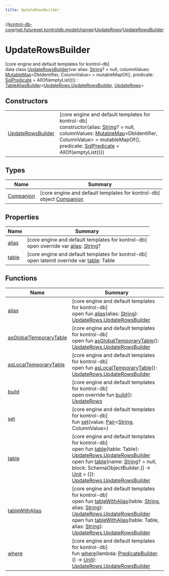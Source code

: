 ```yaml
---
title: UpdateRowsBuilder
---
```

//[kontrol-db-core](../../../../index.html)/[net.futureset.kontroldb.modelchange](../../index.html)/[UpdateRows](../index.html)/[UpdateRowsBuilder](index.html)



# UpdateRowsBuilder



[core engine and default templates for kontrol-db]\
data class [UpdateRowsBuilder](index.html)(var alias: [String](https://kotlinlang.org/api/latest/jvm/stdlib/kotlin/-string/index.html)? = null, columnValues: [MutableMap](https://kotlinlang.org/api/latest/jvm/stdlib/kotlin.collections/-mutable-map/index.html)&lt;DbIdentifier, ColumnValue&gt; = mutableMapOf(), predicate: [SqlPredicate](../../-sql-predicate/index.html) = AllOf(emptyList())) : [TableAliasBuilder](../../-table-alias-builder/index.html)&lt;[UpdateRows.UpdateRowsBuilder](index.html), [UpdateRows](../index.html)&gt;



## Constructors


| | |
|---|---|
| [UpdateRowsBuilder](-update-rows-builder.html) | [core engine and default templates for kontrol-db]<br>constructor(alias: [String](https://kotlinlang.org/api/latest/jvm/stdlib/kotlin/-string/index.html)? = null, columnValues: [MutableMap](https://kotlinlang.org/api/latest/jvm/stdlib/kotlin.collections/-mutable-map/index.html)&lt;DbIdentifier, ColumnValue&gt; = mutableMapOf(), predicate: [SqlPredicate](../../-sql-predicate/index.html) = AllOf(emptyList())) |


## Types


| Name | Summary |
|---|---|
| [Companion](-companion/index.html) | [core engine and default templates for kontrol-db]<br>object [Companion](-companion/index.html) |


## Properties


| Name | Summary |
|---|---|
| [alias](alias.html) | [core engine and default templates for kontrol-db]<br>open override var [alias](alias.html): [String](https://kotlinlang.org/api/latest/jvm/stdlib/kotlin/-string/index.html)? |
| [table](table.html) | [core engine and default templates for kontrol-db]<br>open lateinit override var [table](table.html): Table |


## Functions


| Name | Summary |
|---|---|
| [alias](../../-table-alias-builder/alias.html) | [core engine and default templates for kontrol-db]<br>open fun [alias](../../-table-alias-builder/alias.html)(alias: [String](https://kotlinlang.org/api/latest/jvm/stdlib/kotlin/-string/index.html)): [UpdateRows.UpdateRowsBuilder](index.html) |
| [asGlobalTemporaryTable](../../-table-builder/as-global-temporary-table.html) | [core engine and default templates for kontrol-db]<br>open fun [asGlobalTemporaryTable](../../-table-builder/as-global-temporary-table.html)(): [UpdateRows.UpdateRowsBuilder](index.html) |
| [asLocalTemporaryTable](../../-table-builder/as-local-temporary-table.html) | [core engine and default templates for kontrol-db]<br>open fun [asLocalTemporaryTable](../../-table-builder/as-local-temporary-table.html)(): [UpdateRows.UpdateRowsBuilder](index.html) |
| [build](build.html) | [core engine and default templates for kontrol-db]<br>open override fun [build](build.html)(): [UpdateRows](../index.html) |
| [set](set.html) | [core engine and default templates for kontrol-db]<br>fun [set](set.html)(value: [Pair](https://kotlinlang.org/api/latest/jvm/stdlib/kotlin/-pair/index.html)&lt;[String](https://kotlinlang.org/api/latest/jvm/stdlib/kotlin/-string/index.html), ColumnValue&gt;) |
| [table](../../-table-builder/table.html) | [core engine and default templates for kontrol-db]<br>open fun [table](../../-table-builder/table.html)(table: Table): [UpdateRows.UpdateRowsBuilder](index.html)<br>open fun [table](../../-table-builder/table.html)(name: [String](https://kotlinlang.org/api/latest/jvm/stdlib/kotlin/-string/index.html)? = null, block: SchemaObjectBuilder.() -&gt; [Unit](https://kotlinlang.org/api/latest/jvm/stdlib/kotlin/-unit/index.html) = {}): [UpdateRows.UpdateRowsBuilder](index.html) |
| [tableWithAlias](../../-table-alias-builder/table-with-alias.html) | [core engine and default templates for kontrol-db]<br>open fun [tableWithAlias](../../-table-alias-builder/table-with-alias.html)(table: [String](https://kotlinlang.org/api/latest/jvm/stdlib/kotlin/-string/index.html), alias: [String](https://kotlinlang.org/api/latest/jvm/stdlib/kotlin/-string/index.html)): [UpdateRows.UpdateRowsBuilder](index.html)<br>open fun [tableWithAlias](../../-table-alias-builder/table-with-alias.html)(table: Table, alias: [String](https://kotlinlang.org/api/latest/jvm/stdlib/kotlin/-string/index.html)): [UpdateRows.UpdateRowsBuilder](index.html) |
| [where](where.html) | [core engine and default templates for kontrol-db]<br>fun [where](where.html)(lambda: [PredicateBuilder](../../-predicate-builder/index.html).() -&gt; [Unit](https://kotlinlang.org/api/latest/jvm/stdlib/kotlin/-unit/index.html)): [UpdateRows.UpdateRowsBuilder](index.html) |

